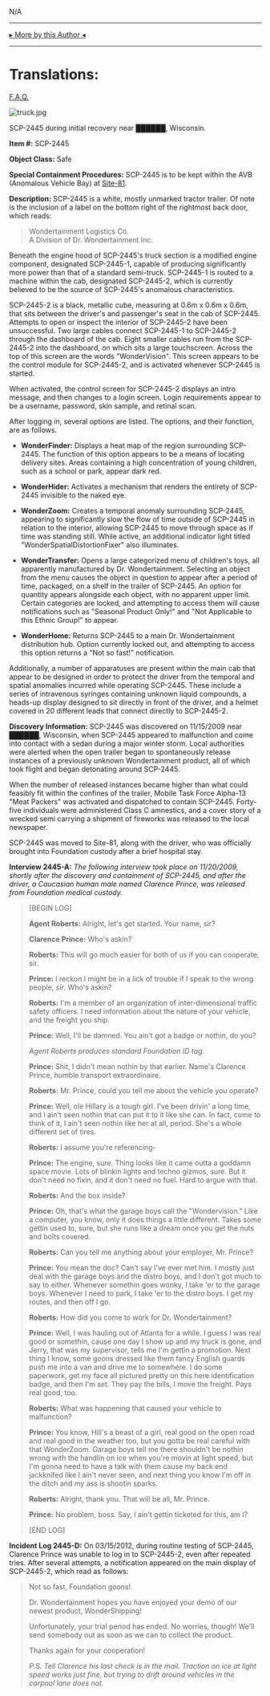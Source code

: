 N/A

* * *

[▸ More by this Author ◂](http://www.scp-wiki.net/djkaktus)

* * *

Translations:
=============

[F.A.Q.](http://www.scp-wiki.net/component:info-ayers)

![truck.jpg](http://scp-wiki.wdfiles.com/local--files/scp-2445/truck.jpg)

SCP-2445 during initial recovery near ██████, Wisconsin.

**Item #:** SCP-2445

**Object Class:** Safe

**Special Containment Procedures:** SCP-2445 is to be kept within the AVB (Anomalous Vehicle Bay) at [Site-81](http://www.scp-wiki.net/secure-facility-dossier-site-81).

**Description:** SCP-2445 is a white, mostly unmarked tractor trailer. Of note is the inclusion of a label on the bottom right of the rightmost back door, which reads:  

> Wondertainment Logistics Co.  
> A Division of Dr. Wondertainment Inc.

  
Beneath the engine hood of SCP-2445's truck section is a modified engine component, designated SCP-2445-1, capable of producing significantly more power than that of a standard semi-truck. SCP-2445-1 is routed to a machine within the cab, designated SCP-2445-2, which is currently believed to be the source of SCP-2445's anomalous characteristics.

SCP-2445-2 is a black, metallic cube, measuring at 0.6m x 0.6m x 0.6m, that sits between the driver's and passenger's seat in the cab of SCP-2445. Attempts to open or inspect the interior of SCP-2445-2 have been unsuccessful. Two large cables connect SCP-2445-1 to SCP-2445-2 through the dashboard of the cab. Eight smaller cables run from the SCP-2445-2 into the dashboard, on which sits a large touchscreen. Across the top of this screen are the words "WonderVision". This screen appears to be the control module for SCP-2445-2, and is activated whenever SCP-2445 is started.

When activated, the control screen for SCP-2445-2 displays an intro message, and then changes to a login screen. Login requirements appear to be a username, password, skin sample, and retinal scan.

After logging in, several options are listed. The options, and their function, are as follows.

*   **WonderFinder:** Displays a heat map of the region surrounding SCP-2445. The function of this option appears to be a means of locating delivery sites. Areas containing a high concentration of young children, such as a school or park, appear dark red.

*   **WonderHider:** Activates a mechanism that renders the entirety of SCP-2445 invisible to the naked eye.

*   **WonderZoom:** Creates a temporal anomaly surrounding SCP-2445, appearing to significantly slow the flow of time outside of SCP-2445 in relation to the interior, allowing SCP-2445 to move through space as if time was standing still. While active, an additional indicator light titled "WonderSpatialDistortionFixer" also illuminates.

*   **WonderTransfer:** Opens a large categorized menu of children's toys, all apparently manufactured by Dr. Wondertainment. Selecting an object from the menu causes the object in question to appear after a period of time, packaged, on a shelf in the trailer of SCP-2445. An option for quantity appears alongside each object, with no apparent upper limit. Certain categories are locked, and attempting to access them will cause notifications such as "Seasonal Product Only!" and "Not Applicable to this Ethnic Group!" to appear.

*   **WonderHome:** Returns SCP-2445 to a main Dr. Wondertainment distribution hub. Option currently locked out, and attempting to access this option returns a "Not so fast!" notification.

Additionally, a number of apparatuses are present within the main cab that appear to be designed in order to protect the driver from the temporal and spatial anomalies incurred while operating SCP-2445. These include a series of intravenous syringes containing unknown liquid compounds, a heads-up display designed to sit directly in front of the driver, and a helmet covered in 20 different leads that connect directly to SCP-2445-2.

**Discovery Information:** SCP-2445 was discovered on 11/15/2009 near ██████, Wisconsin, when SCP-2445 appeared to malfunction and come into contact with a sedan during a major winter storm. Local authorities were alerted when the open trailer began to spontaneously release instances of a previously unknown Wondertainment product, all of which took flight and began detonating around SCP-2445.

When the number of released instances became higher than what could feasibly fit within the confines of the trailer, Mobile Task Force Alpha-13 "Meat Packers" was activated and dispatched to contain SCP-2445. Forty-five individuals were administered Class C amnestics, and a cover story of a wrecked semi carrying a shipment of fireworks was released to the local newspaper.

SCP-2445 was moved to Site-81, along with the driver, who was officially brought into Foundation custody after a brief hospital stay.

**Interview 2445-A:** _The following interview took place on 11/20/2009, shortly after the discovery and containment of SCP-2445, and after the driver, a Caucasian human male named Clarence Prince, was released from Foundation medical custody._

> \[BEGIN LOG\]
> 
> **Agent Roberts:** Alright, let's get started. Your name, sir?
> 
> **Clarence Prince:** Who's askin?
> 
> **Roberts:** This will go much easier for both of us if you can cooperate, sir.
> 
> **Prince:** I reckon I might be in a lick of trouble if I speak to the wrong people, _sir_. Who's askin?
> 
> **Roberts:** I'm a member of an organization of inter-dimensional traffic safety officers. I need information about the nature of your vehicle, and the freight you ship.
> 
> **Prince:** Well, I'll be damned. You ain't got a badge or nothin, do you?
> 
> _Agent Roberts produces standard Foundation ID tag._
> 
> **Prince:** Shit, I didn't mean nothin by that earlier. Name's Clarence Prince, humble transport extraordinaire.
> 
> **Roberts:** Mr. Prince, could you tell me about the vehicle you operate?
> 
> **Prince:** Well, ole Hillary is a tough girl. I've been drivin' a long time, and I ain't seen nothin that can put it to it like she can. In fact, come to think of it, I ain't seen nothin like her at all, period. She's a whole different set of tires.
> 
> **Roberts:** I assume you're referencing-
> 
> **Prince:** The engine, sure. Thing looks like it came outta a goddamn space movie. Lots of blinkin lights and techno gizmos, sure. But it don't need no fixin, and it don't need no fuel. Hard to argue with that.
> 
> **Roberts:** And the box inside?
> 
> **Prince:** Oh, that's what the garage boys call the "Wondervision." Like a computer, you know, only it does things a little different. Takes some gettin used to, sure, but she runs like a dream once you get the nuts and bolts covered.
> 
> **Roberts:** Can you tell me anything about your employer, Mr. Prince?
> 
> **Prince:** You mean the doc? Can't say I've ever met him. I mostly just deal with the garage boys and the distro boys, and I don't got much to say to either. Whenever somethin goes wonky, I take 'er to the garage boys. Whenever I need to park, I take 'er to the distro boys. I get my routes, and then off I go.
> 
> **Roberts:** How did you come to work for Dr. Wondertainment?
> 
> **Prince:** Well, I was hauling out of Atlanta for a while. I guess I was real good or somethin, cause one day I show up and my truck is gone, and Jerry, that was my supervisor, tells me I'm gettin a promotion. Next thing I know, some goons dressed like them fancy English guards push me into a van and drive me to somewhere. I do some paperwork, get my face all pictured pretty on this here identification badge, and then I'm set. They pay the bills, I move the freight. Pays real good, too.
> 
> **Roberts:** What was happening that caused your vehicle to malfunction?
> 
> **Prince:** You know, Hill's a beast of a girl, real good on the open road and real good in the weather too, but you gotta be real careful with that WonderZoom. Garage boys tell me there shouldn't be nothin wrong with the handlin on ice when you're movin at light speed, but I'm gonna need to have a talk with them cause my back end jackknifed like I ain't never seen, and next thing you know I'm off in the ditch and my ass is shootin sparks.
> 
> **Roberts:** Alright, thank you. That will be all, Mr. Prince.
> 
> **Prince:** No problem, boss. Say, I ain't gettin ticketed for this, am I?
> 
> \[END LOG\]

**Incident Log 2445-D:** On 03/15/2012, during routine testing of SCP-2445, Clarence Prince was unable to log in to SCP-2445-2, even after repeated tries. After several attempts, a notification appeared on the main display of SCP-2445-2, which read as follows:

> Not so fast, Foundation goons!
> 
> Dr. Wondertainment hopes you have enjoyed your demo of our newest product, WonderShipping!
> 
> Unfortunately, your trial period has ended. No worries, though! We'll send somebody out as soon as we can to collect the product.
> 
> Thanks again for your cooperation!
> 
> _P.S. Tell Clarence his last check is in the mail. Traction on ice at light speed works just fine, but trying to drift around vehicles in the carpool lane does not._